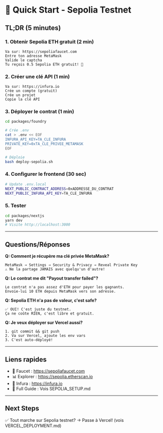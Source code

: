 # 🎯 Quick Start - Sepolia Testnet

## TL;DR (5 minutes)

### 1. Obtenir Sepolia ETH gratuit (2 min)
```
Va sur: https://sepoliafaucet.com
Entre ton adresse MetaMask
Valide le captcha
Tu reçois 0.5 Sepolia ETH gratuit! 🎉
```

### 2. Créer une clé API (1 min)
```
Va sur: https://infura.io
Crée un compte (gratuit)
Crée un projet
Copie la clé API
```

### 3. Déployer le contrat (1 min)
```bash
cd packages/foundry

# Crée .env
cat > .env << EOF
INFURA_API_KEY=TA_CLE_INFURA
PRIVATE_KEY=0xTA_CLE_PRIVEE_METAMASK
EOF

# Déploie
bash deploy-sepolia.sh
```

### 4. Configurer le frontend (30 sec)
```bash
# Update .env.local
NEXT_PUBLIC_CONTRACT_ADDRESS=0xADDRESSE_DU_CONTRAT
NEXT_PUBLIC_INFURA_API_KEY=TA_CLE_INFURA
```

### 5. Tester
```bash
cd packages/nextjs
yarn dev
# Visite http://localhost:3000
```

---

## Questions/Réponses

**Q: Comment je récupère ma clé privée MetaMask?**
```
MetaMask → Settings → Security & Privacy → Reveal Private Key
⚠️ Ne la partage JAMAIS avec quelqu'un d'autre!
```

**Q: Le contrat me dit "Payout transfer failed"?**
```
Le contrat n'a pas assez d'ETH pour payer les gagnants.
Envoie-lui 10 ETH depuis MetaMask vers son adresse.
```

**Q: Sepolia ETH n'a pas de valeur, c'est safe?**
```
✅ OUI! C'est juste du testnet.
Ça ne coûte RIEN, c'est libre et gratuit.
```

**Q: Je veux déployer sur Vercel aussi?**
```
1. git commit && git push
2. Va sur Vercel, ajoute les env vars
3. C'est auto-déployé!
```

---

## Liens rapides

- 🚰 Faucet : https://sepoliafaucet.com
- 📊 Explorer : https://sepolia.etherscan.io
- 🔑 Infura : https://infura.io
- 📖 Full Guide : Vois SEPOLIA_SETUP.md

---

## Next Steps

✅ Tout marche sur Sepolia testnet?
→ Passe à Vercel! (vois VERCEL_DEPLOYMENT.md)
